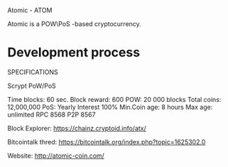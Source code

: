 
Atomic - ATOM

Atomic is a POW\PoS -based cryptocurrency.

Development process
===========================

SPECIFICATIONS



Scrypt
PoW/PoS

Time blocks: 60 sec.
Block reward: 600
POW: 20 000 blocks
Total coins: 12,000,000
PoS: Yearly Interest 100%
Min.Coin age: 8 hours
Max age: unlimited
RPC 8568 
P2P 8567

Block Explorer:
https://chainz.cryptoid.info/atx/

Bitcointalk thred:
https://bitcointalk.org/index.php?topic=1625302.0

Website:
http://atomic-coin.com/

